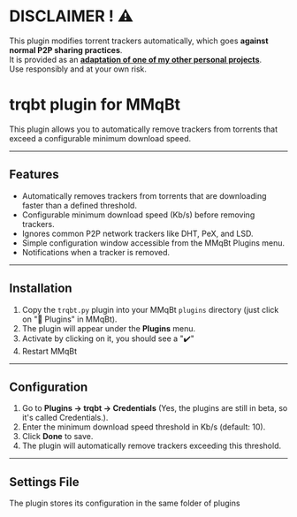 # DISCLAIMER ! ⚠️

This plugin modifies torrent trackers automatically, which goes **against normal P2P sharing practices**.  
It is provided as an **[adaptation of one of my other personal projects](https://github.com/Jumitti/TrackersRemover-qBittorrent)**.  
Use responsibly and at your own risk.

# trqbt plugin for MMqBt

This plugin allows you to automatically remove trackers from torrents that exceed a configurable minimum download speed.

---

## Features

- Automatically removes trackers from torrents that are downloading faster than a defined threshold.
- Configurable minimum download speed (Kb/s) before removing trackers.
- Ignores common P2P network trackers like DHT, PeX, and LSD.
- Simple configuration window accessible from the MMqBt Plugins menu.
- Notifications when a tracker is removed.

---

## Installation

1. Copy the `trqbt.py` plugin into your MMqBt `plugins` directory (just click on "🧩 Plugins" in MMqBt).
2. The plugin will appear under the **Plugins** menu.
3. Activate by clicking on it, you should see a "✔️"
4. Restart MMqBt

---

## Configuration

1. Go to **Plugins → trqbt → Credentials** (Yes, the plugins are still in beta, so it's called Credentials.).
2. Enter the minimum download speed threshold in Kb/s (default: 10).
3. Click **Done** to save.
4. The plugin will automatically remove trackers exceeding this threshold.

---

## Settings File

The plugin stores its configuration in the same folder of plugins

